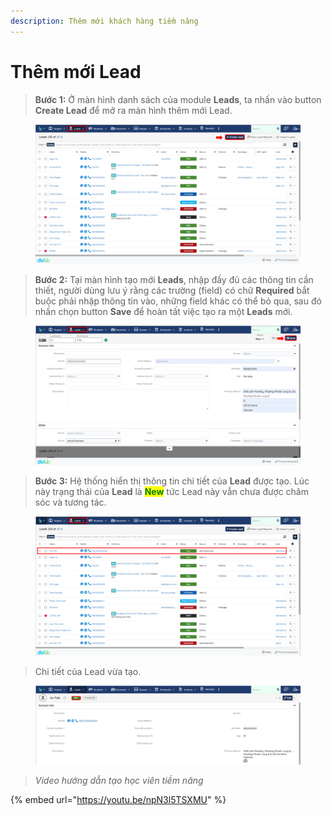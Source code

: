 ```yaml
---
description: Thêm mới khách hàng tiềm năng
---
```


# Thêm mới Lead

> **Bước 1:** Ở màn hình danh sách của module **Leads**, ta nhấn vào button **Create Lead** để mở ra màn hình thêm mới Lead.

<figure><img src="../../../.gitbook/assets/image (84).png" alt=""><figcaption></figcaption></figure>

> **Bước 2:** Tại màn hình tạo mới **Leads**, nhập đầy đủ các thông tin cần thiết, người dùng lưu ý rằng các trường (field) có chữ **Required** bắt buộc phải nhập thông tin vào, những field khác có thể bỏ qua, sau đó nhấn chọn button **Save** để hoàn tất việc tạo ra một **Leads** mới.

<figure><img src="../../../.gitbook/assets/image (5) (1) (1).png" alt=""><figcaption></figcaption></figure>

> **Bước 3:** Hệ thống hiển thị thông tin chi tiết của **Lead** được tạo. Lúc này trạng thái của **Lead** là <mark style="color:green;">**New**</mark> tức Lead này vẫn chưa được chăm sóc và tương tác.

<figure><img src="../../../.gitbook/assets/image (11) (1) (2).png" alt=""><figcaption></figcaption></figure>

> Chi tiết của Lead vừa tạo.

<figure><img src="../../../.gitbook/assets/image (83).png" alt=""><figcaption></figcaption></figure>

> _Video hướng dẫn tạo học viên tiềm năng_

{% embed url="https://youtu.be/npN3l5TSXMU" %}
